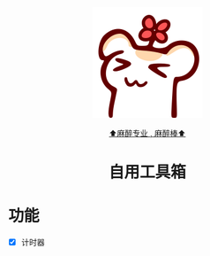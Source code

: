 <div align="center">

  ![只是一只非常普通的仓鼠](public/favicon.svg)

  [⬆️麻醉专业 , 麻醉棒⬆️](https://space.bilibili.com/136107)

  <h1>自用工具箱</h1>
</div>

# 功能
  - [x] 计时器
